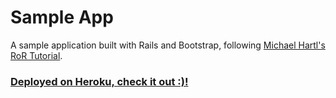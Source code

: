 # Sample App

A sample application built with Rails and Bootstrap, following [Michael Hartl's RoR Tutorial](https://www.railstutorial.org/book).


### [Deployed on Heroku, check it out :)!](https://sample-app-by-jiazhi.herokuapp.com/)
